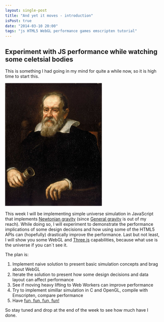 ```yaml
---
layout: single-post
title: "And yet it moves - introduction"
isPost: true
date: "2014-03-10 20:00"
tags: "js HTML5 WebGL performance games emscripten tutorial"
---
```


Experiment with JS performance while watching some celetsial bodies
----

This is something I had going in my mind for quite a while now, so it is high time to start this.

![This post was brought to you by Gallileo Gallilei](/img/posts/2014/Galileo_Galilei.jpg)

This week I will be implementing simple universe simulation in JavaScript that implements
[Newtonian gravity](http://en.wikipedia.org/wiki/Newton%27s_law_of_universal_gravitation) (since
[General gravity](http://en.wikipedia.org/wiki/General_relativity) is out of my reach). While
doing so, I will experiment to demonstrate the performance implications of some design decisions
and how using some of the HTML5 APIs can (hopefully) drastically improve the performance. Last
but not least, I will show you some WebGL and [Three.js](http://mrdoob.github.io/three.js/) 
capabilities, because what use is the universe if you can`t see it.


The plan is:
1. Implement naive solution to present basic simulation concepts and brag about WebGL
2. Iterate the solution to present how some design decisions and data layout can affect performance
3. See if moving heavy lifting to Web Workers can improve performance
4. Try to implement simillar simulation in C and OpenGL, compile with Emscripten, compare performance
5. Have [fun, fun, fun, fun!](https://www.youtube.com/watch?feature=player_detailpage&v=kfVsfOSbJY0#t=120)


So stay tuned and drop at the end of the week to see how much have I done.
